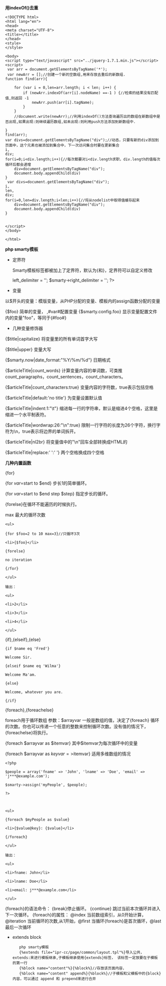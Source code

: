 **用indexOf()去重**	<!DOCTYPE html>	<html lang="en">	<head>    <meta charset="UTF-8">    <title></title>	</head>	<style>	</style>	<body>    <script type="text/javascript" src="../jquery-1.7.1.min.js"></script>    <script>     var arr = document.getElementsByTagName('*');     var newArr = [];//创建一个新的空数组,用来存放去重后的新数组.    function find(arr){                for (var i = 0,len=arr.length; i < len; i++) {            if (newArr.indexOf(arr[i].nodeName) ==-1 ) {//检索的结果没有匹配值,则返回 -1                newArr.push(arr[i].tagName);            }        }        //document.write(newArr);//利用indexOf()方法查询遍历出的数组在新数组中是否出现,如果出现:则继续遍历数组,如未出现:则利用push方法添加到新数组中.    }    find(arr);    var divs=document.getElementsByTagName("div");//动态，只要有新的div添加到页面中，这个元素也被添加到集合中，下一次访问集合时要在更新集合    i,    div;    for(i=0;i<div.length;i++){//每次都要对i<div.length求职，div.length的值每次循环后都会递增        div=document.getElementsByTagName("div");        document.body.appendChild(div)    }     var divs=document.getElementsByTagName("div");    i,    len,    div;    for(i=0,len=div.length;i<len;i++){//将从nodelist中取得值缓存起来        div=document.getElementsByTagName("div");        document.body.appendChild(div)    }       </script>	</body>	</html>**php smarty模板**- 定界符
 
   Smarty模板标签都被加上了定界符，默认为{和}，定界符可以自定义修改



	<?php

	$smarty->left_delimiter = '';

	$smarty->right_delimiter = '';

	?>



- 变量


以$开头的变量：模版变量，从PHP分配的变量、模板内的assign函数分配的变量




{$foo}  简单的变量，
,#var#配置变量 {$smarty.config.foo} 显示变量配置文件内的变量"foo"，等同于{#foo#}



- 几种变量修饰器



{$title|capitalize}  将变量里的所有单词首字大写


{$title|upper}  变量大写

{$smarty.now|date_format:"%Y/%m/%d"}  日期格式

{$articleTitle|count_words}  计算变量内容的单词数，可类推count_paragraphs，count_sentences，count_characters。

{$articleTitle|count_characters:true} 变量内容的字符数，true表示包括空格

{$articleTitle|default:'no title'} 为变量设置默认值

{$articleTitle|indent:1:"\t"}  缩进每一行的字符串，默认是缩进4个空格，这里是缩进一个水平制表符。

{$articleTitle|wordwrap:26:"\n":true} 限制一行字符的长度为26个字符，换行字符为\n，true表示将边界的单词拆开。

{$articleTitle|nl2br} 将变量值中的"\n"回车全部转换成HTML的 <br />

{$articleTitle|replace:' ':'    '} 两个空格换成四个空格



**几种内置函数**




{for}




{for $var=$start to $end} 步长1的简单循环。

{for $var=$start to $end step $step} 指定步长的循环。

{forelse}在循环不能遍历的时候执行。

max 最大的循环次数

	<ul>

	{for $foo=2 to 10 max=3}//只循环3次

    <li>{$foo}</li>

	{forelse}

  	no iteration

	{/for}

	</ul>

	输出：

	<ul>

    <li>2</li>

    <li>3</li>

    <li>4</li>

	</ul>



{if},{elseif},{else} 

	{if $name eq 'Fred'}

    Welcome Sir.

	{elseif $name eq 'Wilma'}

    Welcome Ma'am.

	{else}

    Welcome, whatever you are.

	{/if}



{foreach},{foreachelse}

foreach用于循环数组
参数：$arrayvar 一般是数组的值，决定了{foreach} 循环的次数。你也可以传递一个任意的整数来控制循环次数。没有值的情况下， {foreachelse}将执行。

{foreach $arrayvar as $itemvar}   其中$itemvar为每次循环中的变量

{foreach $arrayvar as $keyvar=>$itemvar} 适用多维数组的情况


	<?php

	$people = array('fname' => 'John', 'lname' => 'Doe', 'email' => 'j***@example.com');

	$smarty->assign('myPeople', $people);

	?>



	<ul>

	{foreach $myPeople as $value}

   	<li>{$value@key}: {$value}</li>

	{/foreach}

	</ul>

	输出：

	<ul>

    <li>fname: John</li>

    <li>lname: Doe</li>

    <li>email: j***@example.com</li>

	</ul>

{foreach}的语法命令： {break}停止循环。
{continue}  跳过当前本次循环并进入下一次循环。
{foreach}的属性： 
@index 当前数组索引，从0开始计算，@iteration 当前循环的次数,从1开始，@first 当循环{foreach}是首次循环，@last最后一次循环




- extends block




	   	 php smarty模板
  		 {%extends file="ipr-cc/page/common/layout.tpl"%}导入公共，extends:来进行模板继承,子模板继承使用{extends}标签， 该标签一定放要在子模板的第一行
   		 {%block name="content"%}{%block%}//存放该页面内容，
		 {%block name="content" append%}{%block%}//子模板和父模板中的{block}内容，可以通过 append 和 prepend来进行合并





